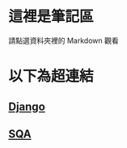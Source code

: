 # 這裡是筆記區
請點選資料夾裡的 Markdown 觀看

# 以下為超連結

## [Django](https://github.com/ShowXD/Learning-note/tree/main/Django#django)
## [SQA](https://github.com/ShowXD/Learning-note/blob/main/SQA/README.md#%E8%BB%9F%E9%AB%94%E5%93%81%E8%B3%AA%E8%88%87%E6%B8%AC%E8%A9%A6)

